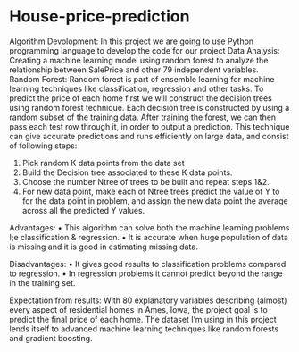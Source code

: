 # House-price-prediction
Algorithm Devolopment:
In this project we are going to use Python programming language to develop the code for our project
Data Analysis:
   Creating a machine learning model using random forest to analyze the relationship between SalePrice and other 79 independent variables.
  Random Forest:
Random forest is part of ensemble learning for machine learning techniques like classification, regression and other tasks.
To predict the price of each home first we will construct the decision trees using random forest technique. Each decision tree is constructed by using a random subset of the training data. After training the forest, we can then pass each test row through it, in order to output a prediction. This technique can give accurate predictions and runs efficiently on large data, and consist of following steps:
1.	Pick random K data points from the data set
2.	Build the Decision tree associated to these K data points.
3.	Choose the number Ntree of trees to be built and repeat steps 1&2.
4.	For new data point, make each of Ntree trees predict the value of Y to for the data point in problem, and assign the new data point the average across all the predicted Y values.

Advantages:
•	This algorithm can solve both the machine learning problems I;e classification & regression.
•	It is accurate when huge population of data is missing and it is good in estimating missing data.

Disadvantages:
•	It gives good results to classification problems compared to regression.
•	In regression problems it cannot predict beyond the range in the training set.

Expectation from results:
With 80 explanatory variables describing (almost) every aspect of residential homes in Ames, Iowa, the project goal is to predict the final price of each home.
The dataset I’m using in this project lends itself to advanced machine learning techniques like random forests and gradient boosting.

